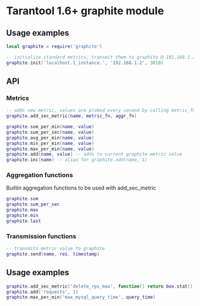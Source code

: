 # Tarantool 1.6+ graphite module

## Usage examples

```lua
local graphite = require('graphite')

-- initialize standard metrics, transmit them to graphite @ 192.168.1.2:3010
graphite.init('localhost.1_instance.', '192.168.1.2', 3010)
```

## API

### Metrics

```lua
-- adds new metric, values are probed every second by calling metric_fn, aggregated by calling aggr_fn on the series
graphite.add_sec_metric(name, metric_fn, aggr_fn)

graphite.sum_per_min(name, value)
graphite.sum_per_sec(name, value)
graphite.avg_per_min(name, value)
graphite.min_per_min(name, value)
graphite.max_per_min(name, value)
graphite.add(name, value) -- adds to current graphite metric value
graphite.inc(name) -- alias for graphite.add(name, 1)
```

### Aggregation functions

Builtin aggregation functions to be used with add_sec_metric

```lua
graphite.sum
graphite.sum_per_sec
graphite.max
graphite.min
graphite.last
```

### Transmission functions

``` lua
-- transmits metric value to graphite
graphite.send(name, res, timestamp)
```

## Usage examples

```lua
graphite.add_sec_metric('delete_rps_max', function() return box.stat().DELETE.rps end, graphite.max)
graphite.add('requests', 1)
graphite.max_per_min('max_mysql_query_time', query_time)
```
